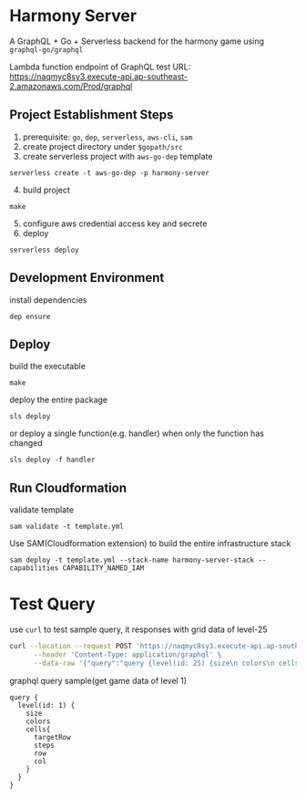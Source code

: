 # Harmony Server
A GraphQL + Go + Serverless backend for the harmony game using `graphql-go/graphql`  

Lambda function endpoint of GraphQL test URL:  
https://naqmyc8sy3.execute-api.ap-southeast-2.amazonaws.com/Prod/graphql

## Project Establishment Steps
1. prerequisite: `go`, `dep`, `serverless`, `aws-cli`, `sam`
2. create project directory under `$gopath/src`
3. create serverless project with `aws-go-dep` template
```
serverless create -t aws-go-dep -p harmony-server
```
4. build project
```
make
```
5. configure aws credential access key and secrete
6. deploy
```
serverless deploy
```

## Development Environment
install dependencies
```
dep ensure
```

## Deploy
build the executable
```
make
```

deploy the entire package
```
sls deploy
```

or deploy a single function(e.g. handler) when only the function has changed
```
sls deploy -f handler
```

## Run Cloudformation
validate template
```
sam validate -t template.yml
```

Use SAM(Cloudformation extension) to build the entire infrastructure stack 
```
sam deploy -t template.yml --stack-name harmony-server-stack --capabilities CAPABILITY_NAMED_IAM
```

# Test Query
use `curl` to test sample query, it responses with grid data of level-25
```bash
curl --location --request POST 'https://naqmyc8sy3.execute-api.ap-southeast-2.amazonaws.com/Prod/graphql' \
      --header 'Content-Type: application/graphql' \
      --data-raw '{"query":"query {level(id: 25) {size\n colors\n cells{\n targetRow\n steps\n row\n col}}}", "variables":{}}'
```

graphql query sample(get game data of level 1)
```
query {
  level(id: 1) {
    size
    colors
    cells{
      targetRow
      steps
      row
      col
    }            
  }
}
```

